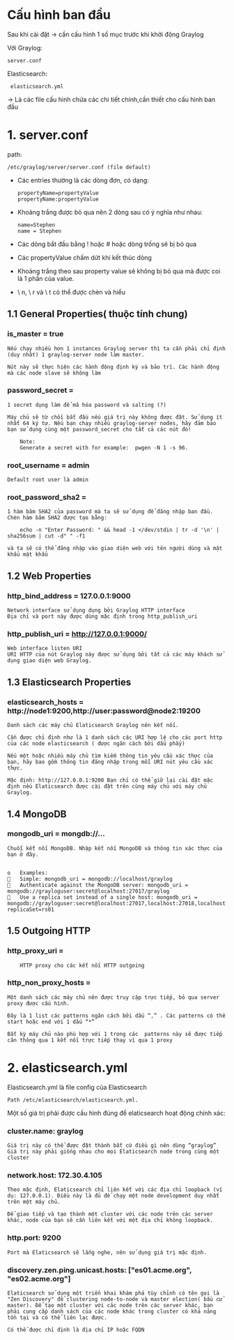 # Cấu hình ban đầu
Sau khi cài đặt -> cần cấu hình 1 số mục trước khi khởi động Graylog

Với Graylog:    

    server.conf  
Elasticsearch:
    
     elasticsearch.yml 

-> Là các file cấu hình chứa các chi tiết chính,cần thiết cho cấu hình ban đầu
# 1. server.conf
path:  

    /etc/graylog/server/server.conf (file default)

-	Các entries thường là các dòng đơn, có dạng:

        propertyName=propertyValue
        propertyName:propertyValue
-	Khoảng trắng được bỏ qua nên 2 dòng sau có ý nghĩa như nhau:

        name=Stephen
        name = Stephen
-	Các dòng bắt đầu bằng ! hoặc # hoặc dòng trống sẽ bị bỏ qua
-	Các propertyValue chấm dứt khi kết thúc dòng
-	Khoảng trắng theo sau property value sẽ không bị bỏ qua mà được coi là  1 phần của value.
-	 \ n, \ r và \ t có thể được chèn và hiểu
## 1.1 General Properties( thuộc tính chung)

### is_master = true

    Nếu chạy nhiều hơn 1 instances Graylog server thì ta cần phải chỉ định (duy nhât) 1 graylog-server node làm master.

    Nút này sẽ thực hiện các hành động định kỳ và bảo trì. Các hành động mà các node slave sẽ không làm
### password_secret = <secret>
    1 secret dụng làm để mã hóa password và salting (?)

    Máy chủ sẽ từ chối bắt đầu nếu giá trị này không được đặt. Sử dụng ít nhất 64 ký tự. Nếu bạn chạy nhiều graylog-server nodes, hãy đảm bảo bạn sử dụng cùng một password_secret cho tất cả các nút đó!


```
    Note:
    Generate a secret with for example:  pwgen -N 1 -s 96.
```


### root_username = admin
	Default root user là admin
### root_password_sha2 = <SHA2>
    1 hàm băm SHA2 của password mà ta sẽ sử dụng để đăng nhập ban đầu. Chèn hàm băm SHA2 được tạo bằng:

        echo -n "Enter Password: " && head -1 </dev/stdin | tr -d '\n' | sha256sum | cut -d" " -f1

    và ta sẽ có thể đăng nhập vào giao diện web với tên người dùng và mật khẩu mật khẩu 

## 1.2 Web Properties
### http_bind_address = 127.0.0.1:9000
    Network interface sử dụng dụng bởi Graylog HTTP interface
    Địa chỉ và port này được dùng mặc định trong http_publish_uri
### http_publish_uri = http://127.0.0.1:9000/
    Web interface listen URI
    URI HTTP của nút Graylog này được sử dụng bởi tất cả các máy khách sử dụng giao diện web Graylog.
## 1.3 Elasticsearch Properties
### elasticsearch_hosts = http://node1:9200,http://user:password@node2:19200
    Danh sách các máy chủ Elaticsearch Graylog nên kết nối.

    Cần được chỉ định như là 1 danh sách các URI hợp lệ cho các port http của các node elasticsearch ( được ngăn cách bởi dấu phẩy)

    Nếu một hoặc nhiều máy chủ tìm kiếm thông tin yêu cầu xác thực của bạn, hãy bao gồm thông tin đăng nhập trong mỗi URI nút yêu cầu xác thực.

    Mặc định: http://127.0.0.1:9200 Bạn chỉ có thể giữ lại cài đặt mặc định nếu Elaticsearch được cài đặt trên cùng máy chủ với máy chủ Graylog.
## 1.4 MongoDB
### mongodb_uri = mongdb://...
    Chuỗi kết nối MongoDB. Nhập kết nối MongoDB và thông tin xác thực của bạn ở đây.


    o	Examples:
    	Simple: mongodb_uri = mongodb://localhost/graylog
    	Authenticate against the MongoDB server: mongodb_uri = mongodb://grayloguser:secret@localhost:27017/graylog
    	Use a replica set instead of a single host: mongodb_uri = mongodb://grayloguser:secret@localhost:27017,localhost:27018,localhost:27019/graylog?replicaSet=rs01
## 1.5 Outgoing HTTP
### http_proxy_uri =
        HTTP proxy cho các kết nối HTTP outgoing 
### http_non_proxy_hosts =
    Một danh sách các máy chủ nên được truy cập trực tiếp, bỏ qua server proxy được cấu hình.

    Đây là 1 list các patterns ngăn cách bởi dấu “,” . Các patterns có thể start hoặc end với 1 dấu “*”

    Bất kỳ máy chủ nào phù hợp với 1 trong các  patterns này sẽ được tiếp cân thông qua 1 kết nối trực tiếp thay vì qua 1 proxy
# 2. elasticsearch.yml
Elasticsearch.yml là file config của Elasticsearch

    Path /etc/elasticsearch/elasticsearch.yml.
Một số giá trị phải được cấu hình đúng để elaticsearch hoạt động chính xác:
### cluster.name: graylog
    Giá trị này có thể được đặt thành bất cứ điều gì nên dùng “graylog”
    Giá trị này phải giống nhau cho mọi Elaticsearch node trong cùng một cluster

### network.host: 172.30.4.105
    Theo mặc định, Elaticsearch chỉ liên kết với các địa chỉ loopback (ví dụ: 127.0.0.1). Điều này là đủ để chạy một node development duy nhất trên một máy chủ.

    Để giao tiếp và tạo thành một cluster với các node trên các server khác, node của bạn sẽ cần liên kết với một địa chỉ không loopback.
### http.port: 9200
    Port mà Elaticsearch sẽ lắng nghe, nên sử dụng giá trị mặc định.
### discovery.zen.ping.unicast.hosts: ["es01.acme.org", "es02.acme.org"]
    Elaticsearch sử dụng một triển khai khám phá tùy chỉnh có tên gọi là "Zen Discovery" để clustering node-to-node và master election( bầu cử master). Để tạo một cluster với các node trên các server khác, bạn phải cung cấp danh sách của các node khác trong cluster có khả năng tồn tại và có thể liên lạc được.
    
    Có thể được chỉ định là địa chỉ IP hoặc FQDN

